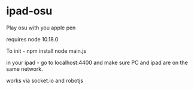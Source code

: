 # ipad-osu
Play osu with you apple pen

requires node 10.18.0

To init - 
npm install
node main.js

in your ipad -
go to localhost:4400 and make sure PC and ipad are on the same network.


works via socket.io and robotjs
